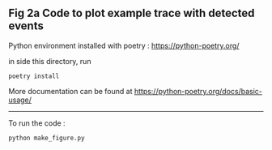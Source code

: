 ## Fig 2a Code to plot example trace with detected events



Python environment installed with poetry : https://python-poetry.org/

in side this directory, run   
```
poetry install
```

More documentation can be found at https://python-poetry.org/docs/basic-usage/

---

To run the code : 
```
python make_figure.py
```